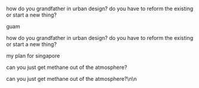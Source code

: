 how do you grandfather in urban design? do you have to reform the existing or start a new thing?

guam

how do you grandfather in urban design? do you have to reform the existing or start a new thing?

my plan for singapore

can you just get methane out of the atmosphere?

can you just get methane out of the atmosphere?\n\n